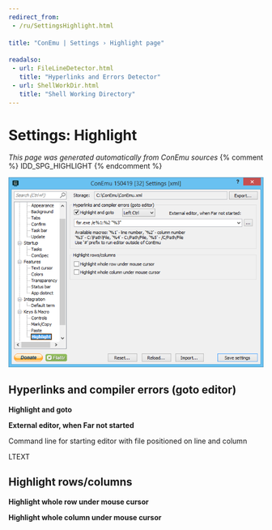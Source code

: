 ```yaml
---
redirect_from:
 - /ru/SettingsHighlight.html

title: "ConEmu | Settings › Highlight page"

readalso:
 - url: FileLineDetector.html
   title: "Hyperlinks and Errors Detector"
 - url: ShellWorkDir.html
   title: "Shell Working Directory"
---
```


# Settings: Highlight

*This page was generated automatically from ConEmu sources*
{% comment %} IDD_SPG_HIGHLIGHT {% endcomment %}

![ConEmu Settings: Highlight](/img/Settings-Highlight.png)



## Hyperlinks and compiler errors (goto editor)

**Highlight and goto** 

**External editor, when Far not started** 

Command line for starting editor with file positioned on line and column



LTEXT



## Highlight rows/columns

**Highlight whole row under mouse cursor** 

**Highlight whole column under mouse cursor** 



